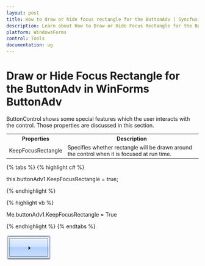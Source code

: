 ```yaml
---
layout: post
title: How to draw or hide focus rectangle for the ButtonAdv | Syncfusion
description: Learn about How to Draw or Hide Focus Rectangle for the ButtonAdv Control support in Syncfusion Windows Forms ButtonAdv(Classic) control and more details.
platform: WindowsForms
control: Tools
documentation: ug
---
```


# Draw or Hide Focus Rectangle for the ButtonAdv in WinForms ButtonAdv

ButtonControl shows some special features which the user interacts with the control. Those properties are discussed in this section.

<table>
<tr>
<th>
Properties</th><th>
Description</th></tr>
<tr>
<td>
KeepFocusRectangle</td><td>
Specifies whether rectangle will be drawn around the control when it is focused at run time.</td></tr>
</table>

{% tabs %}
{% highlight c# %}

this.buttonAdv1.KeepFocusRectangle = true;

{% endhighlight %}

{% highlight vb %}

Me.buttonAdv1.KeepFocusRectangle = True

{% endhighlight %}
{% endtabs %}

![Overview_img76](FAQ_images/Overview_img76.jpeg) 
